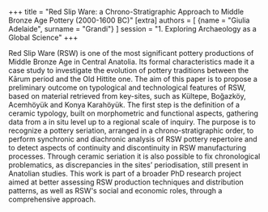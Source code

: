 +++
title = "Red Slip Ware: a Chrono-Stratigraphic Approach to Middle Bronze Age Pottery (2000-1600 BC)"
[extra]
authors = [
    {name = "Giulia Adelaide", surname = "Grandi"}
]
session = "1. Exploring Archaeology as a Global Science"
+++

Red Slip Ware (RSW) is one of the most significant pottery productions of Middle Bronze Age in
Central Anatolia. Its formal characteristics made it a case study to investigate the evolution of
pottery traditions between the Kārum period and the Old Hittite one.
The aim of this paper is to propose a preliminary outcome on typological and technological
features of RSW, based on material retrieved from key-sites, such as Kültepe, Boğazköy,
Acemhöyük and Konya Karahöyük.
The first step is the definition of a ceramic typology, built on morphometric and functional aspects,
gathering data from a in situ level up to a regional scale of inquiry.
The purpose is to recognize a pottery seriation, arranged in a chrono-stratigraphic order, to perform
synchronic and diachronic analysis of RSW pottery repertoire and to detect aspects of continuity
and discontinuity in RSW manufacturing processes.
Through ceramic seriation it is also possible to fix chronological problematics, as discrepancies in
the sites’ periodisation, still present in Anatolian studies.
This work is part of a broader PhD research project aimed at better assessing RSW production
techniques and distribution patterns, as well as RSW's social and economic roles, through a
comprehensive approach.
